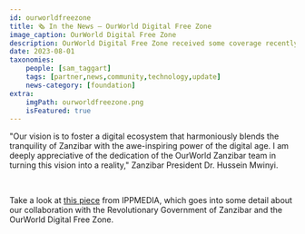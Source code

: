 ```yaml
---
id: ourworldfreezone
title: 🗞 In the News – OurWorld Digital Free Zone
image_caption: OurWorld Digital Free Zone
description: OurWorld Digital Free Zone received some coverage recently from IPPMEDIA. Take a look!
date: 2023-08-01
taxonomies:
    people: [sam_taggart]
    tags: [partner,news,community,technology,update]
    news-category: [foundation]
extra:
    imgPath: ourworldfreezone.png
    isFeatured: true
---
```


"Our vision is to foster a digital ecosystem that harmoniously blends the tranquility of Zanzibar with the awe-inspiring power of the digital age. I am deeply appreciative of the dedication of the OurWorld Zanzibar team in turning this vision into a reality," Zanzibar President Dr. Hussein Mwinyi.

<br/>

Take a look at [this piece](https://www.ippmedia.com/en/features/mwinyi-keen-establish-digital-hub-isles) from IPPMEDIA, which goes into some detail about our collaboration with the Revolutionary Government of Zanzibar and the OurWorld Digital Free Zone.